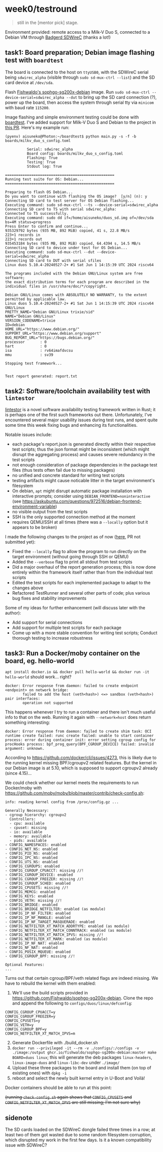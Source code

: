 # week0/testround
> still in the [mentor pick] stage.

Environment provided: remote access to a Milk-V Duo S, connected to a Debian VM through [Badgerd SDWireC](https://badgerd.nl/sdwirec/) (thanks a lot!)

## task1: Board preparation; Debian image flashing test with `boardtest`

The board is connected to the host on `ttyUSB0`, with the SDWireC serial being `sdwirec_alpha` (visible through `sudo sd-mux-ctrl --list`) and the SD card device at `/dev/sda`.

Flash [Fishwaldo's sophgo-sg200x-debian](https://github.com/Fishwaldo/sophgo-sg200x-debian) image. Run `sudo sd-mux-ctrl --device-serial=sdwirec_alpha --dut` to bring up the SD card connection (?), power up the board, then access the system through serial tty via `minicom` with baud rate `115200`.

Image flashing and simple environment testing could be done with [boardtest](https://github.com/255doesnotexist/boardtest). I've added support for Milk-V Duo S and Debian to the project in [this PR](https://github.com/255doesnotexist/boardtest/pull/1/). Here's my example run:
```
(pyenv) aisuneko@Photon:~/boardtest$ python main.py -s -f -b boards/milkv_duo_s_config.toml

          Serial: sdwirec_alpha
          Board config: boards/milkv_duo_s_config.toml
          Flashing: True
          Testing: True
          Stdout log: True

==================================================
Running test suite for OS: Debian...
==================================================

Preparing to flash OS Debian...
Do you want to continue with flashing the OS image?  [y/n] (n): y
Connecting SD card to test server for OS Debian flashing...
Executing command: sudo sd-mux-ctrl --ts --device-serial=sdwirec_alpha
Connecting SD card to TS with serial sdwirec_alpha:
Connected to TS successfully.
Executing command: sudo dd if=/home/aisuneko/duos_sd.img of=/dev/sda bs=4M status=progress
Press Enter to confirm and continue...
935329792 bytes (935 MB, 892 MiB) copied, 41 s, 22.8 MB/s
223+1 records in
223+1 records out
935453184 bytes (935 MB, 892 MiB) copied, 64.4394 s, 14.5 MB/s
Connecting SD card to device under test for OS Debian...
Executing command: sudo sd-mux-ctrl --dut --device-serial=sdwirec_alpha
Connecting SD card to DUT with serial sfiles
Linux duos 5.10.4-20240527-2+ #1 Sat Jun 1 14:15:39 UTC 2024 riscv64

The programs included with the Debian GNU/Linux system are free software;
the exact distribution terms for each program are described in the
individual files in /usr/share/doc/*/copyright.

Debian GNU/Linux comes with ABSOLUTELY NO WARRANTY, to the extent
permitted by applicable law.
Linux duos 5.10.4-20240527-2+ #1 Sat Jun 1 14:15:39 UTC 2024 riscv64 GNU/Linux
PRETTY_NAME="Debian GNU/Linux trixie/sid"
NAME="Debian GNU/Linux"
VERSION_CODENAME=trixie
ID=debian
HOME_URL="https://www.debian.org/"
SUPPORT_URL="https://www.debian.org/support"
BUG_REPORT_URL="https://bugs.debian.org/"
processor       : 0
hart            : 0
isa             : rv64imafdvcsu
mmu             : sv39

Stopping test framework...


Test report generated: report.txt
```
## task2: Software/toolchain availability test with `lintestor`
[lintestor](https://github.com/255doesnotexist/lintestor) is a novel software availability testing framework written in Rust; it is perhaps one of the first such frameworks out there. Unfortunately, I've encountered several major usability issues during test runs, and spent quite some time this week fixing bugs and enhancing its functionalities.

Notable issues include:
- each package's report.json is generated directly within their respective test scripts; thus the json format might be inconsistent (which might disrupt the aggregating process) and causes severe redundancy in the test scripts
- not enough consideration of package dependencies in the package test files (thus tests often fail due to missing packages)
- no unified and concrete standard for writing test scripts
- testing artifacts might cause noticable litter in the target environment's filesystem
- On debian, `apt` might disrupt automatic package installation with interactive prompts; consider using `DEBIAN_FRONTEND=noninteractive` (see https://askubuntu.com/questions/972516/debian-frontend-environment-variable)
- no visible output from the test scripts
- SSH is the only supported connection method at the moment
- requires QEMU/SSH at all times (there was a `--locally` option but it appears to be broken)

I made the following changes to the project as of now ([here](https://github.com/aisuneko/lintestor), PR not submitted yet):
- Fixed the `--locally` flag to allow the program to run directly on the target environment (without going through SSH or QEMU)
- Added the `--verbose` flag to print all stdout from test scripts
- Did a major overhaul of the report generation process; this is now done entirely within the framework itself rather than from the individual test scripts
- Edited the test scripts for each implemented package to adapt to the changes above
- Refactored TestRunner and several other parts of code; plus various bug fixes and stability improvements

Some of my ideas for further enhancement (will discuss later with the author):
- Add support for serial connections
- Add support for multiple test scripts for each package
- Come up with a more stable convention for writing test scripts; Conduct thorough testing to increase robustness

## task3: Run a Docker/moby container on the board, eg. hello-world

`apt install docker.io && docker pull hello-world && docker run -it hello-world` should work... right?
```
docker: Error response from daemon: failed to create endpoint <endpoint> on network bridge:
        failed to add the host (veth<hash>) <=> sandbox (veth<hash>) pair interfaces:
        operation not supported
```
This happens whenever I try to run a container and there isn't much useful info to that on the web. Running it again with `--network=host` does return something interesting:
```
docker: Error response from daemon: failed to create shim task: OCI runtime create failed: runc create failed: unable to start container process: error during container init: error setting cgroup config for procHooks process: bpf_prog_query(BPF_CGROUP_DEVICE) failed: invalid argument: unknown.
```
According to https://github.com/docker/cli/issues/4273, this is likely due to the running kernel missing BPF/cgroupv2 related features. But the kernel in our Debian image is at 5.10, which is supposed to support cgroupv2 already (since 4.15)...

We could check whether our kernel meets the requirements to run Docker/moby with https://github.com/moby/moby/blob/master/contrib/check-config.sh:
```
info: reading kernel config from /proc/config.gz ...

Generally Necessary:
- cgroup hierarchy: cgroupv2
  Controllers:
  - cpu: available
  - cpuset: missing
  - io: available
  - memory: available
  - pids: available
- CONFIG_NAMESPACES: enabled
- CONFIG_NET_NS: enabled
- CONFIG_PID_NS: enabled
- CONFIG_IPC_NS: enabled
- CONFIG_UTS_NS: enabled
- CONFIG_CGROUPS: enabled
- CONFIG_CGROUP_CPUACCT: missing //!
- CONFIG_CGROUP_DEVICE: enabled
- CONFIG_CGROUP_FREEZER: missing //!
- CONFIG_CGROUP_SCHED: enabled
- CONFIG_CPUSETS: missing //!
- CONFIG_MEMCG: enabled
- CONFIG_KEYS: enabled
- CONFIG_VETH: missing //!
- CONFIG_BRIDGE: enabled
- CONFIG_BRIDGE_NETFILTER: enabled (as module)
- CONFIG_IP_NF_FILTER: enabled
- CONFIG_IP_NF_MANGLE: enabled
- CONFIG_IP_NF_TARGET_MASQUERADE: enabled
- CONFIG_NETFILTER_XT_MATCH_ADDRTYPE: enabled (as module)
- CONFIG_NETFILTER_XT_MATCH_CONNTRACK: enabled (as module)
- CONFIG_NETFILTER_XT_MATCH_IPVS: missing //!
- CONFIG_NETFILTER_XT_MARK: enabled (as module)
- CONFIG_IP_NF_NAT: enabled
- CONFIG_NF_NAT: enabled
- CONFIG_POSIX_MQUEUE: enabled
- CONFIG_CGROUP_BPF: missing //!

Optional Features:
...
```
Turns out that certain cgroup/BPF/veth related flags are indeed missing. We have to rebuild the kernel with them enabled:
1. We'll use the build scripts provided in https://github.com/Fishwaldo/sophgo-sg200x-debian. Clone the repo and append the following to `configs/duos/linux/defconfig`:
```
CONFIG_CGROUP_CPUACCT=y
CONFIG_CGROUP_FREEZER=y
CONFIG_CPUSETS=y
CONFIG_VETH=y
CONFIG_CGROUP_BPF=y
CONFIG_NETFILTER_XT_MATCH_IPVS=m
```
2. Generate Dockerfile with ./build_docker.sh
3. `docker run --privileged -it --rm -v ./configs/:/configs -v ./image:/output ghcr.io/fishwaldo/sophgo-sg200x-debian:master make BOARD=duos linux`; this will generate the deb packages `linux-headers`, `linux-image-duos` and `linux-libc-dev` under `./image/`
4. Upload these three packages to the board and install them (on top of existing ones) with `dpkg -i`
5.  reboot and select the newly built kernel entry in U-Boot and Voilà! 

Docker containers should be able to run at this point:

~~(running `check-config.sh` again shows that `CONFIG_CPUSETS` and `CONFIG_NETFILTER_XT_MATCH_IPVS` are still missing; I'm not sure why)~~

## sidenote
The SD cards loaded on the SDWireC dongle failed three times in a row; at least two of them got wasted due to some random filesystem corruption, which disrupted my work in the first few days. Is it a known compatibility issue with SDWireC?
